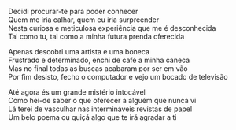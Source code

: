 Decidi procurar-te para poder conhecer  
Quem me iria calhar, quem eu iria surpreender  
Nesta curiosa e meticulosa experiência que me é desconhecida  
Tal como tu, tal como a minha futura prenda oferecida  

Apenas descobri uma artista e uma boneca  
Frustrado e determinado, enchi de café a minha caneca  
Mas no final todas as buscas acabaram por ser em vão  
Por fim desisto, fecho o computador e vejo um bocado de televisão  

Até agora és um grande mistério intocável  
Como hei-de saber o que oferecer a alguém que nunca vi  
Lá terei de vasculhar nas intermináveis revistas de papel  
Um belo poema ou quiçá algo que te irá agradar a ti  
